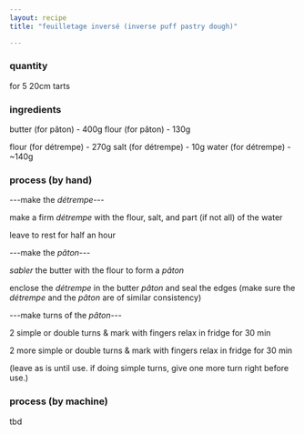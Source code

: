 ```yaml
---
layout: recipe
title: "feuilletage inversé (inverse puff pastry dough)"

---
```

### quantity
for 5 20cm tarts

### ingredients
butter (for pâton) - 400g
flour (for pâton) - 130g

flour (for détrempe) - 270g
salt (for détrempe) - 10g
water (for détrempe) - ~140g

### process (by hand)
---make the *détrempe*---

make a firm *détrempe* with the flour, salt, and part (if not all) of the water

leave to rest for half an hour

---make the *pâton*---

*sabler* the butter with the flour to form a *pâton*

enclose the *détrempe* in the butter *pâton* and seal the edges (make sure the *détrempe* and the *pâton* are of similar consistency)

---make turns of the *pâton*---

2 simple or double turns & mark with fingers
relax in fridge for 30 min

2 more simple or double turns & mark with fingers
relax in fridge for 30 min

(leave as is until use.  if doing simple turns, give one more turn right before use.)


### process (by machine)
tbd
